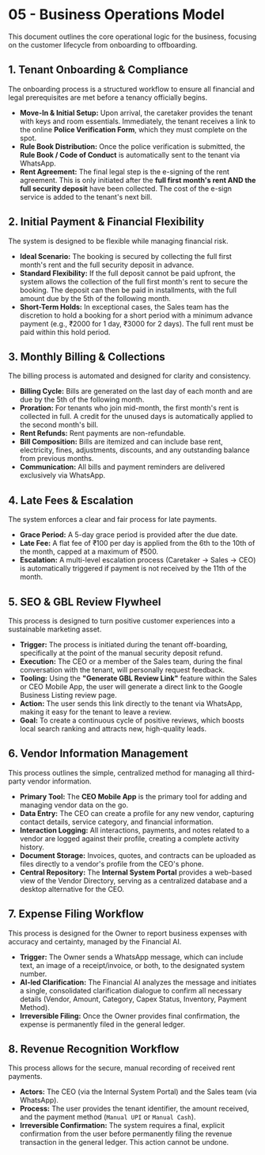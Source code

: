 # 05 - Business Operations Model

This document outlines the core operational logic for the business, focusing on the customer lifecycle from onboarding to offboarding.

## 1. Tenant Onboarding & Compliance

The onboarding process is a structured workflow to ensure all financial and legal prerequisites are met before a tenancy officially begins.

- **Move-In & Initial Setup:** Upon arrival, the caretaker provides the tenant with keys and room essentials. Immediately, the tenant receives a link to the online **Police Verification Form**, which they must complete on the spot.
- **Rule Book Distribution:** Once the police verification is submitted, the **Rule Book / Code of Conduct** is automatically sent to the tenant via WhatsApp.
- **Rent Agreement:** The final legal step is the e-signing of the rent agreement. This is only initiated after the **full first month's rent AND the full security deposit** have been collected. The cost of the e-sign service is added to the tenant's next bill.

## 2. Initial Payment & Financial Flexibility

The system is designed to be flexible while managing financial risk.

- **Ideal Scenario:** The booking is secured by collecting the full first month's rent and the full security deposit in advance.
- **Standard Flexibility:** If the full deposit cannot be paid upfront, the system allows the collection of the full first month's rent to secure the booking. The deposit can then be paid in installments, with the full amount due by the 5th of the following month.
- **Short-Term Holds:** In exceptional cases, the Sales team has the discretion to hold a booking for a short period with a minimum advance payment (e.g., ₹2000 for 1 day, ₹3000 for 2 days). The full rent must be paid within this hold period.

## 3. Monthly Billing & Collections

The billing process is automated and designed for clarity and consistency.

- **Billing Cycle:** Bills are generated on the last day of each month and are due by the 5th of the following month.
- **Proration:** For tenants who join mid-month, the first month's rent is collected in full. A credit for the unused days is automatically applied to the second month's bill.
- **Rent Refunds:** Rent payments are non-refundable.
- **Bill Composition:** Bills are itemized and can include base rent, electricity, fines, adjustments, discounts, and any outstanding balance from previous months.
- **Communication:** All bills and payment reminders are delivered exclusively via WhatsApp.

## 4. Late Fees & Escalation

The system enforces a clear and fair process for late payments.

- **Grace Period:** A 5-day grace period is provided after the due date.
- **Late Fee:** A flat fee of ₹100 per day is applied from the 6th to the 10th of the month, capped at a maximum of ₹500.
- **Escalation:** A multi-level escalation process (Caretaker -> Sales -> CEO) is automatically triggered if payment is not received by the 11th of the month.

## 5. SEO & GBL Review Flywheel

This process is designed to turn positive customer experiences into a sustainable marketing asset.

- **Trigger:** The process is initiated during the tenant off-boarding, specifically at the point of the manual security deposit refund.
- **Execution:** The CEO or a member of the Sales team, during the final conversation with the tenant, will personally request feedback.
- **Tooling:** Using the **"Generate GBL Review Link"** feature within the Sales or CEO Mobile App, the user will generate a direct link to the Google Business Listing review page.
- **Action:** The user sends this link directly to the tenant via WhatsApp, making it easy for the tenant to leave a review.
- **Goal:** To create a continuous cycle of positive reviews, which boosts local search ranking and attracts new, high-quality leads.

## 6. Vendor Information Management

This process outlines the simple, centralized method for managing all third-party vendor information.

- **Primary Tool:** The **CEO Mobile App** is the primary tool for adding and managing vendor data on the go.
- **Data Entry:** The CEO can create a profile for any new vendor, capturing contact details, service category, and financial information.
- **Interaction Logging:** All interactions, payments, and notes related to a vendor are logged against their profile, creating a complete activity history.
- **Document Storage:** Invoices, quotes, and contracts can be uploaded as files directly to a vendor's profile from the CEO's phone.
- **Central Repository:** The **Internal System Portal** provides a web-based view of the Vendor Directory, serving as a centralized database and a desktop alternative for the CEO.

## 7. Expense Filing Workflow

This process is designed for the Owner to report business expenses with accuracy and certainty, managed by the Financial AI.

- **Trigger:** The Owner sends a WhatsApp message, which can include text, an image of a receipt/invoice, or both, to the designated system number.
- **AI-led Clarification:** The Financial AI analyzes the message and initiates a single, consolidated clarification dialogue to confirm all necessary details (Vendor, Amount, Category, Capex Status, Inventory, Payment Method).
- **Irreversible Filing:** Once the Owner provides final confirmation, the expense is permanently filed in the general ledger.

## 8. Revenue Recognition Workflow

This process allows for the secure, manual recording of received rent payments.

- **Actors:** The CEO (via the Internal System Portal) and the Sales team (via WhatsApp).
- **Process:** The user provides the tenant identifier, the amount received, and the payment method (`Manual UPI` or `Manual Cash`).
- **Irreversible Confirmation:** The system requires a final, explicit confirmation from the user before permanently filing the revenue transaction in the general ledger. This action cannot be undone.